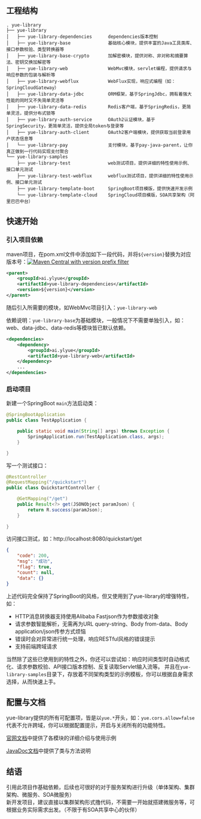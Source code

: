 ## 工程结构
```
. yue-library
├── yue-library                       
│   ├── yue-library-dependencies      dependencies版本控制
│   ├── yue-library-base              基础核心模块，提供丰富的Java工具类库、接口参数校验、类型转换器等
│   ├── yue-library-base-crypto       加解密模块，提供对称、非对称和摘要算法、密钥交换加解密等
│   ├── yue-library-web               WebMvc模块，servlet编程，提供请求与响应参数的包装与解析等
│   ├── yue-library-webflux           WebFlux实现，响应式编程（如：SpringCloudGateway）
│   ├── yue-library-data-jdbc         ORM框架，基于SpringJdbc，拥有着强大性能的同时又不失简单灵活等
│   ├── yue-library-data-redis        Redis客户端，基于SpringRedis，更简单灵活，提供分布式锁等
│   ├── yue-library-auth-service      OAuth2认证模块，基于SpringSecurity，更简单灵活，提供全局token与登录等
│   ├── yue-library-auth-client       OAuth2客户端模块，提供获取当前登录用户状态信息等
│   └── yue-library-pay               支付模块，基于pay-java-parent，让你真正做到一行代码实现支付聚合
└── yue-library-samples               
    ├── yue-library-test              web测试项目，提供详细的特性使用示例、接口单元测试
    ├── yue-library-test-webflux      webflux测试项目，提供详细的特性使用示例、接口单元测试
    ├── yue-library-template-boot     SpringBoot项目模版，提供快速开发示例
    └── yue-library-template-cloud    SpringCloud项目模版，SOA共享架构（阿里巴巴中台）
```

## 快速开始
### 引入项目依赖
maven项目，在pom.xml文件中添加如下一段代码，并将`${version}`替换为对应版本号：[![Maven Central with version prefix filter](https://img.shields.io/maven-central/v/ai.ylyue/yue-library/j?style=flat-square)](https://maven-badges.herokuapp.com/maven-central/ai.ylyue/yue-library-dependencies)
```xml
<parent>
	<groupId>ai.ylyue</groupId>
	<artifactId>yue-library-dependencies</artifactId>
	<version>${version}</version>
</parent>
```
随后引入所需要的模块，如WebMvc项目引入：`yue-library-web`

依赖说明：`yue-library-base`为基础模块，一般情况下不需要单独引入，如：web、data-jdbc、data-redis等模块皆已默认依赖。
```xml
<dependencies>
	<dependency>
		<groupId>ai.ylyue</groupId>
		<artifactId>yue-library-web</artifactId>
	</dependency>
	...
</dependencies>
```

### 启动项目
新建一个SpringBoot `main`方法启动类：
```java
@SpringBootApplication
public class TestApplication {

	public static void main(String[] args) throws Exception {
		SpringApplication.run(TestApplication.class, args);
	}

}
```

写一个测试接口：
```java
@RestController
@RequestMapping("/quickstart")
public class QuickstartController {

	@GetMapping("/get")
	public Result<?> get(JSONObject paramJson) {
		return R.success(paramJson);
	}
	
}
```

访问接口测试，如：http://localhost:8080/quickstart/get
```json
{
    "code": 200,
    "msg": "成功",
    "flag": true,
    "count": null,
    "data": {}
}
```

上述代码完全保持了SpringBoot的风格，但又使用到了yue-library的增强特性，如：
- HTTP消息转换器支持使用Alibaba Fastjson作为参数接收对象
- 请求参数智能解析，无需再为URL query-string、Body from-data、Body application/json传参方式烦恼
- 错误时会对异常进行统一处理，响应RESTful风格的错误提示
- 支持前端跨域请求

当然除了这些已使用到的特性之外，你还可以尝试如：响应时间类型时自动格式化、请求参数校验、API接口版本控制、反复读取Servlet输入流等。
并且在`yue-library-samples`目录下，存放着不同架构类型的示例模板，你可以根据自身需求选择，从而快速上手。

## 配置与文档
yue-library提供的所有可配置项，皆是以`yue.*`开头，如：`yue.cors.allow=false`代表不允许跨域，你可以根据配置提示，开启与关闭所有的功能特性。

[官网文档](https://ylyue.cn)中提供了各模块的详细介绍与使用示例

[JavaDoc文档](https://apidoc.gitee.com/yl-yue/yue-library/)中提供了类与方法说明

## 结语
引用此项目作基础依赖，后续也可很好的对于服务架构进行升级（单体架构、集群架构、微服务、SOA微服务）<br>
新开发项目，建议直接以集群架构形式撸代码，不需要一开始就搭建微服务等，可根据业务实际需求出发。（不限于有SOA共享中心的伙伴）